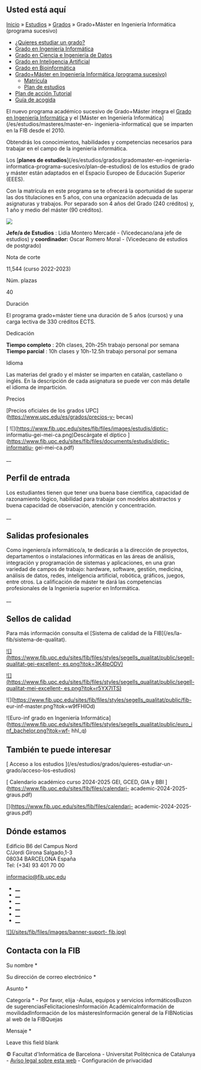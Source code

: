 ## Usted está aquí

[Inicio](/es) » [Estudios](/es/estudios) » [Grados](/es/estudios/grados) »
Grado+Máster en Ingeniería Informática (programa sucesivo)

  * [¿Quieres estudiar un grado?](/es/estudios/grados/quieres-estudiar-un-grado)
  * [Grado en Ingeniería Informática](/es/estudios/grados/grado-en-ingenieria-informatica)
  * [Grado en Ciencia e Ingeniería de Datos](/es/estudios/grados/grado-en-ciencia-e-ingenieria-de-datos)
  * [Grado en Inteligencia Artificial](/es/estudios/grados/grado-en-inteligencia-artificial)
  * [Grado en Bioinformática](/es/estudios/grados/grado-en-bioinformatica)
  * [Grado+Máster en Ingeniería Informática (programa sucesivo)](/es/estudios/grados/gradomaster-en-ingenieria-informatica-programa-sucesivo)
    * [Matrícula](/es/estudios/grados/gradomaster-en-ingenieria-informatica-programa-sucesivo/matricula)
    * [Plan de estudios](/es/estudios/grados/gradomaster-en-ingenieria-informatica-programa-sucesivo/plan-de-estudios)
  * [Plan de acción Tutorial](/es/estudios/grados/plan-de-accion-tutorial)
  * [Guía de acogida](/es/estudios/grados/guia-de-acogida-estudiantado-de-grado)

El nuevo programa académico sucesivo de Grado+Máster integra el [Grado en
Ingeniería Informática](/es/estudios/grados/grado-en-ingenieria-informatica) y
el [Máster en Ingeniería Informática](/es/estudios/masteres/master-en-
ingenieria-informatica) que se imparten en la FIB desde el 2010.

Obtendrás los conocimientos, habilidades y competencias necesarios para
trabajar en el campo de la ingeniería informática.

Los [**planes de estudios**](/es/estudios/grados/gradomaster-en-ingenieria-
informatica-programa-sucesivo/plan-de-estudios) de los estudios de grado y
máster están adaptados en el Espacio Europeo de Educación Superior (EEES).

Con la matrícula en este programa se te ofrecerá la oportunidad de superar las
dos titulaciones en 5 años, con una organización adecuada de las asignaturas y
trabajos. Por separado son 4 años del Grado (240 créditos) y, 1 año y medio
del máster (90 créditos).  

![](/sites/fib/files/images/estudis/esquema-programa-successiu-es.svg)

**Jefe/a de Estudios** : Lidia Montero Mercadé -  (Vicedecano/ana jefe de
estudios) y **coordinador:** Oscar Romero Moral -  (Vicedecano de estudios de
postgrado)

Nota de corte

11,544 (curso 2022-2023)

Núm. plazas

40

Duración

El programa grado+máster tiene una duración de 5 años (cursos) y una carga
lectiva de 330 créditos ECTS.

Dedicación

**Tiempo completo** : 20h clases, 20h-25h trabajo personal por semana  
**Tiempo parcial** : 10h clases y 10h-12.5h trabajo personal por semana

Idioma

Las materias del grado y el máster se imparten en catalán, castellano o
inglés. En la descripción de cada asignatura se puede ver con más detalle el
idioma de impartición.

Precios

[Precios oficiales de los grados UPC](https://www.upc.edu/es/grados/precios-y-
becas)

[ ![](https://www.fib.upc.edu/sites/fib/files/images/estudis/diptic-
informatiu-gei-mei-ca.png)Descárgate el díptico
](https://www.fib.upc.edu/sites/fib/files/documents/estudis/diptic-informatiu-
gei-mei-ca.pdf)

__

## Perfil de entrada

Los estudiantes tienen que tener una buena base científica, capacidad de
razonamiento lógico, habilidad para trabajar con modelos abstractos y buena
capacidad de observación, atención y concentración.

__

## Salidas profesionales

Como ingeniero/a informático/a, te dedicarás a la dirección de proyectos,
departamentos o instalaciones informáticas en las áreas de análisis,
integración y programación de sistemas y aplicaciones, en una gran variedad de
campos de trabajo: hardware, software, gestión, medicina, análisis de datos,
redes, inteligencia artificial, robótica, gráficos, juegos, entre otros. La
calificación de máster te dará las competencias profesionales de la Ingeniería
superior en Informática.

__

## Sellos de calidad

Para más información consulta el [Sistema de calidad de la FIB](/es/la-
fib/sistema-de-qualitat).

[![](https://www.fib.upc.edu/sites/fib/files/styles/segells_qualitat/public/segell-
qualitat-gei-excellent-
es.png?itok=3K4tpODV)](https://estudis.aqu.cat/euc/es/Titulacions/Fitxa?titulacioId=9850)

[![](https://www.fib.upc.edu/sites/fib/files/styles/segells_qualitat/public/segell-
qualitat-mei-excellent-
es.png?itok=r5YX7ITS)](https://estudis.aqu.cat/euc/es/Titulacions/Fitxa?titulacioId=10321)

![](https://www.fib.upc.edu/sites/fib/files/styles/segells_qualitat/public/fib-
eur-inf-master.png?itok=w9fFHIOd)

![Euro-inf grado en Ingeniería
Informática](https://www.fib.upc.edu/sites/fib/files/styles/segells_qualitat/public/euro_inf_bachelor.png?itok=wf-
hhI_q)

## También te puede interesar

[ Acceso a los estudios ](/es/estudios/grados/quieres-estudiar-un-
grado/acceso-los-estudios)

[](/es/estudios/grados/quieres-estudiar-un-grado/acceso-los-estudios)

[ Calendario académico curso 2024-2025 GEI, GCED, GIA y BBI
](https://www.fib.upc.edu/sites/fib/files/calendari-
academic-2024-2025-graus.pdf)

[](https://www.fib.upc.edu/sites/fib/files/calendari-
academic-2024-2025-graus.pdf)

## Dónde estamos

Edificio B6 del Campus Nord  
C/Jordi Girona Salgado,1-3  
08034 BARCELONA España  
Tel: (+34) 93 401 70 00

[informacio@fib.upc.edu](mailto:informacio@fib.upc.edu)

  * [__](/es/noticies/rss.rss)
  * [__](https://www.facebook.com/fib.upc)
  * [__](https://twitter.com/fib_upc)
  * [__](https://www.flickr.com/photos/fib-upc/albums)
  * [__](https://www.youtube.com/user/mediafib)
  * [__](https://www.instagram.com/fib.upc/)

[![](/sites/fib/files/images/banner-suport-
fib.jpg)](http://suport.fib.upc.edu)

## Contacta con la FIB

Su nombre *

Su dirección de correo electrónico *

Asunto *

Categoría * \- Por favor, elija -Aulas, equipos y servicios informáticosBuzon
de sugerenciasFelicitacionesInformación AcadémicaInformación de
movilidadInformación de los másteresInformación general de la FIBNoticias al
web de la FIBQuejas

Mensaje *

Leave this field blank

© Facultat d'Informàtica de Barcelona - Universitat Politècnica de Catalunya -
[Avíso legal sobre esta web](/es/aviso-legal-sobre-esta-web) \- Configuración
de privacidad

